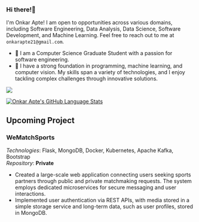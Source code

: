 ### Hi there!👋

I'm Onkar Apte! I am open to opportunities across various domains, including Software Engineering, Data Analysis, Data Science, Software Development, and Machine Learning. Feel free to reach out to me at `onkarapte21@gmail.com`.

- 🔭 I am a Computer Science Graduate Student with a passion for software engineering.
- 🌱 I have a strong foundation in programming, machine learning, and computer vision. My skills span a variety of technologies, and I enjoy tackling complex challenges through innovative solutions.

![](https://komarev.com/ghpvc/?username=onapte&color=blueviolet)

[![Onkar Apte's GitHub Language Stats](https://github-readme-stats.vercel.app/api/top-langs/?username=onapte&langs_count=5&hide=jupyter%20notebook&theme=tokyonight&show_icons=true)]()

## Upcoming Project

### WeMatchSports
*Technologies*: Flask, MongoDB, Docker, Kubernetes, Apache Kafka, Bootstrap  
*Repository*: **Private** 
- Created a large-scale web application connecting users seeking sports partners through public and private matchmaking requests. The system employs dedicated microservices for secure messaging and user interactions.
- Implemented user authentication via REST APIs, with media stored in a simple storage service and long-term data, such as user profiles, stored in MongoDB.
